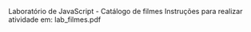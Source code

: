 Laboratório de JavaScript - Catálogo de filmes
Instruções para realizar atividade em: lab_filmes.pdf
